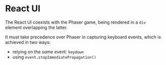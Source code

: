 # React UI

The React UI coexists with the Phaser game, being rendered in a `div` element overlapping the latter.

It must take precedence over Phaser in capturing keyboard events, which is achieved in two ways:

- relying on the _same_ event: `keydown`
- using `event.stopImmediatePropagation()`
